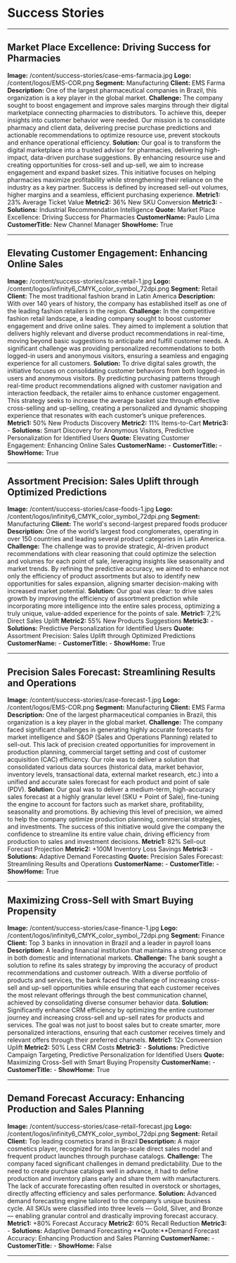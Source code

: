 # Success Stories

---

## Market Place Excellence: Driving Success for Pharmacies
**Image:** /content/success-stories/case-ems-farmacia.jpg
**Logo:** /content/logos/EMS-COR.png
**Segment:** Manufacturing
**Client:** EMS Farma
**Description:** One of the largest pharmaceutical companies in Brazil, this organization is a key player in the global market.
**Challenge:** The company sought to boost engagement and improve sales margins through their digital marketplace connecting pharmacies to distributors. To achieve this, deeper insights into customer behavior were needed.
Our mission is to consolidate pharmacy and client data, delivering precise purchase predictions and actionable recommendations to optimize resource use, prevent stockouts and enhance operational efficiency.
**Solution:** Our goal is to transform the digital marketplace into a trusted advisor for pharmacies, delivering high-impact, data-driven purchase suggestions. By enhancing resource use and creating opportunities for cross-sell and up-sell, we aim to increase engagement and expand basket sizes. This initiative focuses on helping pharmacies maximize profitability while strengthening their reliance on the industry as a key partner. Success is defined by increased sell-out volumes, higher margins and a seamless, efficient purchasing experience.
**Metric1:** 23% Average Ticket Value
**Metric2:** 36% New SKU Conversion
**Metric3:** -
**Solutions:** Industrial Recommendation Intelligence
**Quote:** Market Place Excellence: Driving Success for Pharmacies
**CustomerName:** Paulo Lima
**CustomerTitle:** New Channel Manager
**ShowHome:** True

---

## Elevating Customer Engagement: Enhancing Online Sales
**Image:** /content/success-stories/case-retail-1.jpg
**Logo:** /content/logos/infinity6_CMYK_color_symbol_72dpi.png
**Segment:** Retail
**Client:** The most traditional fashion brand in Latin America
**Description:** With over 140 years of history, the company has established itself as one of the leading fashion retailers in the region.
**Challenge:** In the competitive fashion retail landscape, a leading company sought to boost customer engagement and drive online sales. They aimed to implement a solution that delivers highly relevant and diverse product recommendations in real-time, moving beyond basic suggestions to anticipate and fulfill customer needs. A significant challenge was providing personalized recommendations to both logged-in users and anonymous visitors, ensuring a seamless and engaging experience for all customers.
**Solution:** To drive digital sales growth, the initiative focuses on consolidating customer behaviors from both logged-in users and anonymous visitors. By predicting purchasing patterns through real-time product recommendations aligned with customer navigation and interaction feedback, the retailer aims to enhance customer engagement.
This strategy seeks to increase the average basket size through effective cross-selling and up-selling, creating a personalized and dynamic shopping experience that resonates with each customer’s unique preferences.
**Metric1:** 50% New Products Discovery
**Metric2:** 11% Items-to-Cart
**Metric3:** -
**Solutions:** Smart Discovery for Anonymous Visitors, Predictive Personalization for Identified Users
**Quote:** Elevating Customer Engagement: Enhancing Online Sales
**CustomerName:** -
**CustomerTitle:** -
**ShowHome:** True

---

## Assortment Precision: Sales Uplift through Optimized Predictions
**Image:** /content/success-stories/case-foods-1.jpg
**Logo:** /content/logos/infinity6_CMYK_color_symbol_72dpi.png
**Segment:** Manufacturing 
**Client:** The world's second-largest prepared foods producer
**Description:** One of the world’s largest food conglomerates, operating in over 150 countries and leading several product categories in Latin America.
**Challenge:** The challenge was to provide strategic, AI-driven product recommendations with clear reasoning that could optimize the selection and volumes for each point of sale, leveraging insights like seasonality and market trends. By refining the predictive accuracy, we aimed to enhance not only the efficiency of product assortments but also to identify new opportunities for sales expansion, aligning smarter decision-making with increased market potential.
**Solution:** Our goal was clear: to drive sales growth by improving the efficiency of assortment prediction while incorporating more intelligence into the entire sales process, optimizing a truly unique, value-added experience for the points of sale.
**Metric1:** 7,2% Direct Sales Uplift
**Metric2:** 55% New Products Suggestions
**Metric3:** -
**Solutions:** Predictive Personalization for Identified Users
**Quote:** Assortment Precision: Sales Uplift through Optimized Predictions
**CustomerName:** -
**CustomerTitle:** -
**ShowHome:** True

---

## Precision Sales Forecast: Streamlining Results and Operations
**Image:** /content/success-stories/case-forecast-1.jpg
**Logo:** /content/logos/EMS-COR.png
**Segment:** Manufacturing
**Client:** EMS Farma
**Description:** One of the largest pharmaceutical companies in Brazil, this organization is a key player in the global market.
**Challenge:** The company faced significant challenges in generating highly accurate forecasts for market intelligence and S&OP (Sales and Operations Planning) related to sell-out. This lack of precision created opportunities for improvement in production planning, commercial target setting and cost of customer acquisition (CAC) efficiency. Our role was to deliver a solution that consolidated various data sources (historical data, market behavior, inventory levels, transactional data, external market research, etc.) into a unified and accurate sales forecast for each product and point of sale (PDV).
**Solution:** Our goal was to deliver a medium-term, high-accuracy sales forecast at a highly granular level (SKU + Point of Sale), fine-tuning the engine to account for factors such as market share, profitability, seasonality and promotions. By achieving this level of precision, we aimed to help the company optimize production planning, commercial strategies, and investments. The success of this initiative would give the company the confidence to streamline its entire value chain, driving efficiency from production to sales and investment decisions.
**Metric1:** 82% Sell-out Forecast Projection
**Metric2:** +100M Inventory Loss Savings
**Metric3:** -
**Solutions:** Adaptive Demand Forecasting
**Quote:** Precision Sales Forecast: Streamlining Results and Operations
**CustomerName:** -
**CustomerTitle:** -
**ShowHome:** True

---

## Maximizing Cross-Sell with Smart Buying Propensity
**Image:** /content/success-stories/case-finance-1.jpg
**Logo:** /content/logos/infinity6_CMYK_color_symbol_72dpi.png
**Segment:** Finance
**Client:** Top 3 banks in innovation in Brazil and a leader in payroll loans
**Description:** A leading financial institution that maintains a strong presence in both domestic and international markets.
**Challenge:** The bank sought a solution to refine its sales strategy by improving the accuracy of product recommendations and customer outreach. With a diverse portfolio of products and services, the bank faced the challenge of increasing cross-sell and up-sell opportunities while ensuring that each customer receives the most relevant offerings through the best communication channel, achieved by consolidating diverse consumer behavior data.
**Solution:** Significantly enhance CRM efficiency by optimizing the entire customer journey and increasing cross-sell and up-sell rates for products and services. The goal was not just to boost sales but to create smarter, more personalized interactions, ensuring that each customer receives timely and relevant offers through their preferred channels.
**Metric1:** 12x Conveersion Uplift
**Metric2:** 50% Less CRM Costs
**Metric3:** -
**Solutions:** Predictive Campaign Targeting, Predictive Personalization for Identified Users
**Quote:** Maximizing Cross-Sell with Smart Buying Propensity
**CustomerName:** -
**CustomerTitle:** -
**ShowHome:** True

---

## Demand Forecast Accuracy: Enhancing Production and Sales Planning
**Image:** /content/success-stories/case-retail-forecast.jpg
**Logo:** /content/logos/infinity6_CMYK_color_symbol_72dpi.png
**Segment:** Retail
**Client:** Top leading cosmetics brand in Brazil
**Description:** A major cosmetics player, recognized for its large-scale direct sales model and frequent product launches through purchase catalogs.
**Challenge:** The company faced significant challenges in demand predictability. Due to the need to create purchase catalogs well in advance, it had to define production and inventory plans early and share them with manufacturers. The lack of accurate forecasting often resulted in overstock or shortages, directly affecting efficiency and sales performance.
**Solution:** Advanced demand forecasting engine tailored to the company’s unique business cycle. All SKUs were classified into three levels — Gold, Silver, and Bronze — enabling granular control and drastically improving forecast accuracy.
**Metric1:** +80% Forecast Accuracy
**Metric2:** 60% Recall Reduction
**Metric3:** -
**Solutions:** Adaptive Demand Forecasting
**Quote:**Demand Forecast Accuracy: Enhancing Production and Sales Planning
**CustomerName:** -
**CustomerTitle:** -
**ShowHome:** False

---
